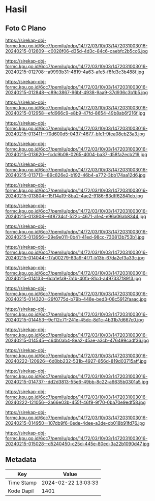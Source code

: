 # Hasil

## Foto C Plano

https://sirekap-obj-formc.kpu.go.id/6cc7/pemilu/pdpr/14/72/03/10/03/1472031003016-20240215-012609--c0028f06-d35d-4d3c-84c6-caebfc2b5cc6.jpg

https://sirekap-obj-formc.kpu.go.id/6cc7/pemilu/pdpr/14/72/03/10/03/1472031003016-20240215-012708--a9993b31-4819-4a63-afe5-f8fd3c3b488f.jpg

https://sirekap-obj-formc.kpu.go.id/6cc7/pemilu/pdpr/14/72/03/10/03/1472031003016-20240215-012848--c89c3867-96bf-4938-9aa9-37d936c3b1b5.jpg

https://sirekap-obj-formc.kpu.go.id/6cc7/pemilu/pdpr/14/72/03/10/03/1472031003016-20240215-012958--efd966c9-e8b9-47fd-8654-49b8ab6f216f.jpg

https://sirekap-obj-formc.kpu.go.id/6cc7/pemilu/pdpr/14/72/03/10/03/1472031003016-20240215-013411--70d600d5-0437-4677-bfc1-9fea08eb23a3.jpg

https://sirekap-obj-formc.kpu.go.id/6cc7/pemilu/pdpr/14/72/03/10/03/1472031003016-20240215-013620--fcdc9b08-0265-4004-ba37-d58fa2ecb219.jpg

https://sirekap-obj-formc.kpu.go.id/6cc7/pemilu/pdpr/14/72/03/10/03/1472031003016-20240215-013713--89c826e2-b192-46b4-a772-3bb174aa12d6.jpg

https://sirekap-obj-formc.kpu.go.id/6cc7/pemilu/pdpr/14/72/03/10/03/1472031003016-20240215-013804--15f14a19-8ba2-4ae2-9186-83dff62841eb.jpg

https://sirekap-obj-formc.kpu.go.id/6cc7/pemilu/pdpr/14/72/03/10/03/1472031003016-20240215-013908--6f8734cf-522c-4671-a1e4-e96a06ab8344.jpg

https://sirekap-obj-formc.kpu.go.id/6cc7/pemilu/pdpr/14/72/03/10/03/1472031003016-20240215-013956--29e9e011-0b41-41ed-98cc-730813b753b1.jpg

https://sirekap-obj-formc.kpu.go.id/6cc7/pemilu/pdpr/14/72/03/10/03/1472031003016-20240215-014044--17a00279-83a9-4f71-b13b-67da2ef3a33c.jpg

https://sirekap-obj-formc.kpu.go.id/6cc7/pemilu/pdpr/14/72/03/10/03/1472031003016-20240215-014133--6da1efa9-7a1b-40fa-81cd-a497337f8913.jpg

https://sirekap-obj-formc.kpu.go.id/6cc7/pemilu/pdpr/14/72/03/10/03/1472031003016-20240215-014320--29f0775d-b79b-448e-bed3-08c5912faaac.jpg

https://sirekap-obj-formc.kpu.go.id/6cc7/pemilu/pdpr/14/72/03/10/03/1472031003016-20240215-014453--9cf12c71-241e-45dc-8d1c-4b31b7d667c0.jpg

https://sirekap-obj-formc.kpu.go.id/6cc7/pemilu/pdpr/14/72/03/10/03/1472031003016-20240215-014545--c64b0ab4-8ea2-45ae-a3cb-476499cadf36.jpg

https://sirekap-obj-formc.kpu.go.id/6cc7/pemilu/pdpr/14/72/03/10/03/1472031003016-20240222-120926--6d0bb232-531b-4927-856d-819d03715aff.jpg

https://sirekap-obj-formc.kpu.go.id/6cc7/pemilu/pdpr/14/72/03/10/03/1472031003016-20240215-014737--dd2d3813-55e6-49bb-8c22-a6635b0301a5.jpg

https://sirekap-obj-formc.kpu.go.id/6cc7/pemilu/pdpr/14/72/03/10/03/1472031003016-20240222-121056--2a66e03b-455f-46f9-9f70-0ba70e9edf58.jpg

https://sirekap-obj-formc.kpu.go.id/6cc7/pemilu/pdpr/14/72/03/10/03/1472031003016-20240215-014950--107db9f6-0ede-4dee-a3de-cb018b91fd76.jpg

https://sirekap-obj-formc.kpu.go.id/6cc7/pemilu/pdpr/14/72/03/10/03/1472031003016-20240215-015028--d5240450-c25d-445e-80ed-3a22b1090d47.jpg


## Metadata

| Key        | Value               |
| ---------- | ------------------- |
| Time Stamp | 2024-02-22 13:03:33 |
| Kode Dapil | 1401                |




